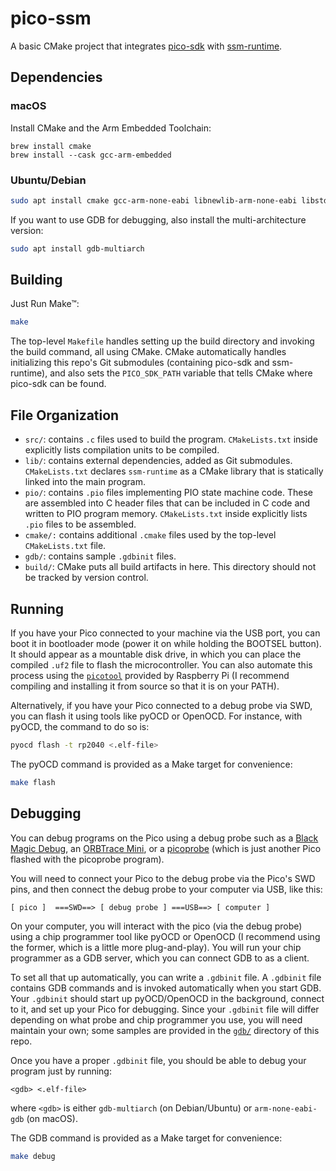 # pico-ssm

A basic CMake project that integrates [pico-sdk][pico-sdk] with
[ssm-runtime][ssm-runtime].

[pico-sdk]: https://github.com/raspberrypi/pico-sdk
[ssm-runtime]: https://github.com/ssm-lang/ssm-runtime

## Dependencies

### macOS

Install CMake and the Arm Embedded Toolchain:

```
brew install cmake
brew install --cask gcc-arm-embedded
```

### Ubuntu/Debian

```sh
sudo apt install cmake gcc-arm-none-eabi libnewlib-arm-none-eabi libstdc++-arm-none-eabi-newlib
```

If you want to use GDB for debugging, also install the multi-architecture version:

```sh
sudo apt install gdb-multiarch
```

## Building

Just Run Make™:

```sh
make
```

The top-level `Makefile` handles setting up the build directory and invoking the
build command, all using CMake. CMake automatically handles initializing this
repo's Git submodules (containing pico-sdk and ssm-runtime), and also sets the
`PICO_SDK_PATH` variable that tells CMake where pico-sdk can be found.

## File Organization

-   `src/`: contains `.c` files used to build the program. `CMakeLists.txt`
    inside explicitly lists compilation units to be compiled.
-   `lib/`: contains external dependencies, added as Git submodules.
    `CMakeLists.txt` declares `ssm-runtime` as a CMake library that is
    statically linked into the main program.
-   `pio/`: contains `.pio` files implementing PIO state machine code. These are
    assembled into C header files that can be included in C code and written to
    PIO program memory. `CMakeLists.txt` inside explicitly lists `.pio` files to
    be assembled.
-   `cmake/:` contains additional `.cmake` files used by the top-level
    `CMakeLists.txt` file.
-   `gdb/`: contains sample `.gdbinit` files.
-   `build/`: CMake puts all build artifacts in here. This directory should not
    be tracked by version control.

## Running

If you have your Pico connected to your machine via the USB port, you can boot
it in bootloader mode (power it on while holding the BOOTSEL button). It should
appear as a mountable disk drive, in which you can place the compiled `.uf2`
file to flash the microcontroller. You can also automate this process using the
[`picotool`][picotool] provided by Raspberry Pi (I recommend compiling and
installing it from source so that it is on your PATH).

[picotool]: https://github.com/raspberrypi/picotool

Alternatively, if you have your Pico connected to a debug probe via SWD, you can
flash it using tools like pyOCD or OpenOCD. For instance, with pyOCD, the
command to do so is:

```sh
pyocd flash -t rp2040 <.elf-file>
```

The pyOCD command is provided as a Make target for convenience:

```sh
make flash
```

## Debugging

You can debug programs on the Pico using a debug probe such as a
[Black Magic Debug][black-magic-debug], an [ORBTrace Mini][orbtrace-mini], or
a [picoprobe][picoprobe] (which is just another Pico flashed with the picoprobe
program).

[black-magic-debug]: https://black-magic.org/index.html
[orbtrace-mini]: https://orbcode.org/orbtrace-mini/
[picoprobe]: https://github.com/raspberrypi/picoprobe

You will need to connect your Pico to the debug probe via the Pico's SWD pins,
and then connect the debug probe to your computer via USB, like this:

```
[ pico ]  ===SWD==> [ debug probe ] ===USB==> [ computer ]
```

On your computer, you will interact with the pico (via the debug probe) using
a chip programmer tool like pyOCD or OpenOCD (I recommend using the former,
which is a little more plug-and-play). You will run your chip programmer as
a GDB server, which you can connect GDB to as a client.

To set all that up automatically, you can write a `.gdbinit` file. A `.gdbinit`
file contains GDB commands and is invoked automatically when you start GDB.
Your `.gdbinit` should start up pyOCD/OpenOCD in the background, connect to it,
and set up your Pico for debugging. Since your `.gdbinit` file will differ
depending on what probe and chip programmer you use, you will need maintain your
own; some samples are provided in the [`gdb/`](gdb) directory of this repo.

Once you have a proper `.gdbinit` file, you should be able to debug your program
just by running:

```
<gdb> <.elf-file>
```

where `<gdb>` is either `gdb-multiarch` (on Debian/Ubuntu) or
`arm-none-eabi-gdb` (on macOS).

The GDB command is provided as a Make target for convenience:

```sh
make debug
```
